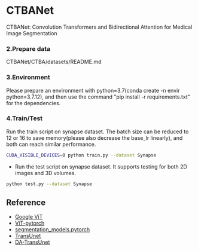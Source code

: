 # CTBANet
CTBANet: Convolution Transformers and Bidirectional Attention for Medical Image Segmentation

### 2.Prepare data
CTBANet/CTBA/datasets/README.md

### 3.Environment
Please prepare an environment with python=3.7(conda create -n envir python=3.7.12), and then use the command "pip install -r requirements.txt" for the dependencies.

### 4.Train/Test
Run the train script on synapse dataset. The batch size can be reduced to 12 or 16 to save memory(please also decrease the base_lr linearly), and both can reach similar performance.

```bash
CUDA_VISIBLE_DEVICES=0 python train.py --dataset Synapse 
```

- Run the test script on synapse dataset. It supports testing for both 2D images and 3D volumes.

```bash
python test.py --dataset Synapse 
```

## Reference 
* [Google ViT](https://github.com/google-research/vision_transformer)
* [ViT-pytorch](https://github.com/jeonsworld/ViT-pytorch)
* [segmentation_models.pytorch](https://github.com/qubvel/segmentation_models.pytorch)
* [TransUnet](https://github.com/Beckschen/TransUNet)
* [DA-TransUnet](https://github.com/SUN-1024/DA-TransUnet)
